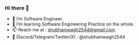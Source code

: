 ### Hi there 👋
- 🔭 I’m Software Engineer.
- 🌱 I’m learning Software Engineering Practice on the whole.
- 📫 Reach me at : [shubhamwagh2544@gmail.com](mailto:shubhamwagh2544@gmail.com)
- 💬 Discord/Telegram/Twitter(X) : @shubhamwagh2544

<!--
**shubhamwagh2544/shubhamwagh2544** is a ✨ _special_ ✨ repository because its `README.md` (this file) appears on your GitHub profile.

Here are some ideas to get you started:

- 👯 I’m looking to collaborate on ...
- 🤔 I’m looking for help with ...
- 📫 How to reach me: ...
- 😄 Pronouns: ...
- ⚡ Fun fact: ...
-->
